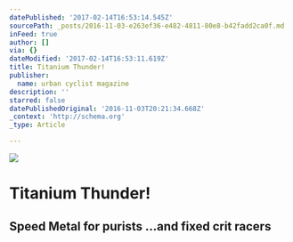 ```yaml
---
datePublished: '2017-02-14T16:53:14.545Z'
sourcePath: _posts/2016-11-03-e263ef36-e482-4811-80e8-b42fadd2ca0f.md
inFeed: true
author: []
via: {}
dateModified: '2017-02-14T16:53:11.619Z'
title: Titanium Thunder!
publisher:
  name: urban cyclist magazine
description: ''
starred: false
datePublishedOriginal: '2016-11-03T20:21:34.668Z'
_context: 'http://schema.org'
_type: Article

---
```

![](https://imgflo.herokuapp.com/graph/2b2431f8e7ba7b0/d375fd6935036999c8ec06faf5b06dcd/croprotate.jpg?cropheight=491&cropwidth=720&degrees=0&input=https%3A%2F%2Fthe-grid-user-content.s3-us-west-2.amazonaws.com%2F10283274-041c-4462-ae99-f324f03d7688.jpg&x=24&y=0)

# Titanium Thunder!

## Speed Metal for purists ...and fixed crit racers